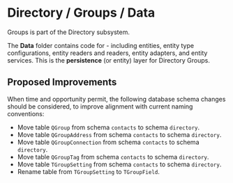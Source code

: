 # Directory / Groups / Data

Groups is part of the Directory subsystem.
  
The **Data** folder contains code for - including entities, entity type configurations, entity readers and readers, entity adapters, and entity services. This is the **persistence** (or entity) layer for Directory Groups.

## Proposed Improvements

When time and opportunity permit, the following database schema changes should be considered, to improve alignment with current naming conventions:

* Move table `QGroup` from schema `contacts` to schema `directory`.
* Move table `QGroupAddress` from schema `contacts` to schema `directory`.
* Move table `QGroupConnection` from schema `contacts` to schema `directory`.
* Move table `QGroupTag` from schema `contacts` to schema `directory`.
* Move table `TGroupSetting` from schema `contacts` to schema `directory`.
* Rename table from `TGroupSetting` to `TGroupField`.
